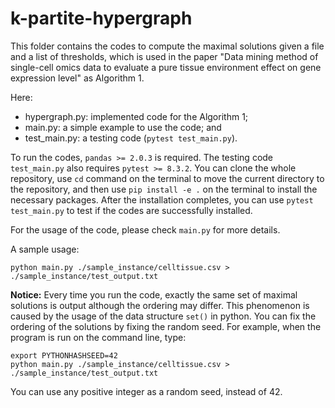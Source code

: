 # k-partite-hypergraph

This folder contains the codes to compute the maximal solutions given a file and a list of thresholds, which is used in the paper "Data mining method of single-cell omics data to evaluate a pure tissue environment effect on gene expression level" as Algorithm 1.

Here:
- hypergraph.py: implemented code for the Algorithm 1; 
- main.py: a simple example to use the code; and
- test_main.py: a testing code (`pytest test_main.py`).

To run the codes, `pandas >= 2.0.3` is required. The testing code `test_main.py` also requires `pytest >= 8.3.2`.
You can clone the whole repository, use `cd` command on the terminal to move the current directory to the repository, and then use `pip install -e .` on the terminal to install the necessary packages.
After the installation completes, you can use `pytest test_main.py` to test if the codes are successfully installed.

For the usage of the code, please check `main.py` for more details.

A sample usage:

```
python main.py ./sample_instance/celltissue.csv > ./sample_instance/test_output.txt
```

**Notice:** Every time you run the code, exactly the same set of maximal solutions is output although the ordering may differ.
This phenomenon is caused by the usage of the data structure `set()` in python.
You can fix the ordering of the solutions by fixing the random seed.
For example, when the program is run on the command line, type:

```
export PYTHONHASHSEED=42
python main.py ./sample_instance/celltissue.csv > ./sample_instance/test_output.txt
```

You can use any positive integer as a random seed, instead of 42.
